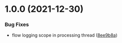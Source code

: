 # 1.0.0 (2021-12-30)


### Bug Fixes

* flow logging scope in processing thread ([8ee9b8a](https://github.com/inulogic/HAProxy.StreamProcessingOffload.AgentFramework/commit/8ee9b8a5cfa333764850f998eb1b17b985b86a4c))
